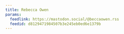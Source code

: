 ```yaml
---
title: Rebecca Owen
params:
  feedlink: https://mastodon.social/@beccaowen.rss
  feedid: d8129471984507b3e245eb0ed6e1379b
---
```

